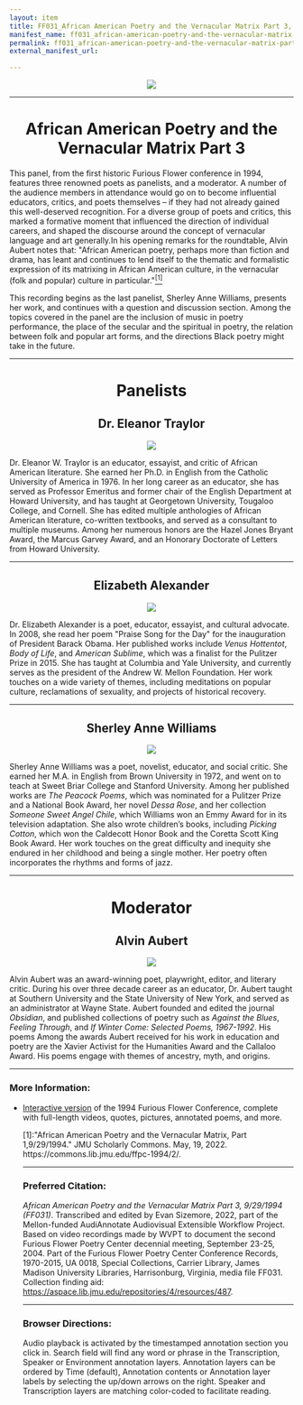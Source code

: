 ```yaml
---
layout: item
title: FF031_African American Poetry and the Vernacular Matrix Part 3, 9/29/1994
manifest_name: ff031_african-american-poetry-and-the-vernacular-matrix-part-3-9-29-1994
permalink: ff031_african-american-poetry-and-the-vernacular-matrix-part-3-9-29-1994
external_manifest_url: 

---
```

<!-- Add an essay or interpretive material below this line,
using HTML or markdown.  Do not modify this file above this line -->
<p style="text-align:center"><img src="https://www.jmu.edu/_images/furiousflower/furious-flower-logo.jpg"></p>
<hr>
<h1 style="text-align:center">African American Poetry and the Vernacular Matrix Part 3</h1>
<p>This panel, from the first historic Furious Flower conference in 1994, features three renowned poets as panelists, and a moderator. A number of the audience members in attendance would go on to become influential educators, critics, and poets themselves – if they had not already gained this well-deserved recognition. For a diverse group of poets and critics, this marked a formative moment that influenced the direction of individual careers, and shaped the discourse around the concept of vernacular language and art generally.In his opening remarks for the roundtable, Alvin Aubert notes that: "African American poetry, perhaps more than fiction and drama, has leant and continues to lend itself to the thematic and formalistic expression of its matrixing in African American culture, in the vernacular (folk and popular) culture in particular."<a href="#fn1"><sup>[1]</sup></a></p>
<p>This recording begins as the last panelist, Sherley Anne Williams, presents her work, and continues with a question and discussion section. Among the topics covered in the panel are the inclusion of music in poetry performance, the place of the secular and the spiritual in poetry, the relation between folk and popular art forms, and the directions Black poetry might take in the future.</p>
<hr>
<h1 style="text-align:center"><b>Panelists</b></h1>
<h2 style="text-align:center">Dr. Eleanor Traylor</h2>
<p style="text-align:center"><img src="https://furiousflower.org/wp-content/uploads/2019/03/Eleanor-Taylor-Cropped-559x1024.jpg"></p>
<p>Dr. Eleanor W. Traylor is an educator, essayist, and critic of African American literature. She earned her Ph.D. in English from the Catholic University of America in 1976. In her long career as an educator, she has served as Professor Emeritus and former chair of the English Department at Howard University, and has taught at Georgetown University, Tougaloo College, and Cornell. She has edited multiple anthologies of African American literature, co-written textbooks, and served as a consultant to multiple museums. Among her numerous honors are the Hazel Jones Bryant Award, the Marcus Garvey Award, and an Honorary Doctorate of Letters from Howard University.</p>
<hr>
<h2 style="text-align:center">Elizabeth Alexander</h2>
<p style="text-align:center"><img src="https://furiousflower.org/wp-content/uploads/2019/03/Elizabeth-Alexander-Cropped-923x1024.jpg"></p>
<p>Dr. Elizabeth Alexander is a poet, educator, essayist, and cultural advocate. In 2008, she read her poem "Praise Song for the Day" for the inauguration of President Barack Obama.  Her published works include <i>Venus Hottentot</i>, <i>Body of Life</i>, and <i>American Sublime</i>, which was a finalist for the Pulitzer Prize in 2015. She has taught at Columbia and Yale University, and currently serves as the president of the Andrew W. Mellon Foundation. Her work touches on a wide variety of themes, including meditations on popular culture, reclamations of sexuality, and projects of historical recovery.</p>
<hr>
<h2 style="text-align:center">Sherley Anne Williams</h2>
<p style="text-align:center"><img src="https://furiousflower.org/wp-content/uploads/2019/03/Sherley-Anne-Williams-Cropped-665x1024.jpg"></p>
<p>Sherley Anne Williams was a poet, novelist, educator, and social critic. She earned her M.A. in English from Brown University in 1972, and went on to teach at Sweet Briar College and Stanford University. Among her published works are <i>The Peacock Poems</i>, which was nominated for a Pulitzer Prize and a National Book Award, her novel <i>Dessa Rose</i>, and her collection <i>Someone Sweet Angel Chile</i>, which Williams won an Emmy Award for in its television adaptation. She also wrote children’s books, including <i>Picking Cotton</i>, which won the Caldecott Honor Book and the Coretta Scott King Book Award. Her work touches on the great difficulty and inequity she endured in her childhood and being a single mother. Her poetry  often incorporates the rhythms and forms of jazz.</p>
<hr>
<h1 style="text-align:center"><b>Moderator</b></h1>
<h2 style="text-align:center">Alvin Aubert</h2>
<p style="text-align:center"><img src="https://furiousflower.org/wp-content/uploads/2019/03/Alvin-Aubert-Cropped-848x1024.jpg"></p>
<p>Alvin Aubert was an award-winning poet, playwright, editor, and literary critic. During his over three decade career as an educator, Dr. Aubert taught at Southern University and the State University of New York, and served as an administrator at Wayne State.  Aubert founded and edited the journal <i>Obsidian</i>, and published collections of poetry such as <i>Against the Blues</i>, <i>Feeling Through</i>, and <i>If Winter Come: Selected Poems, 1967-1992</i>. His poems  Among the awards Aubert received for his work in education and poetry are the Xavier Activist for the Humanities Award and the Callaloo Award. His poems engage with themes of ancestry, myth, and origins.</p>
<hr>
<h3>More Information:</h3>
<ul><li><p><a href="https://furiousflower.org/interactive-program-day-1">Interactive version</a> of the 1994 Furious Flower Conference, complete with full-length videos, quotes, pictures, annotated poems, and more.
<p><a name="fn1">[1]</a>:"African American Poetry and the Vernacular Matrix, Part 1,9/29/1994." JMU Scholarly Commons. May, 19, 2022. https://commons.lib.jmu.edu/ffpc-1994/2/.</p>
<hr>
<h3>Preferred Citation:</h3>
<i>African American Poetry and the Vernacular Matrix Part 3, 9/29/1994 (FF031)</i>. Transcribed and edited by Evan Sizemore, 2022, part of the Mellon-funded AudiAnnotate Audiovisual Extensible Workflow Project. Based on video recordings made by WVPT to document the second Furious Flower Poetry Center decennial meeting, September 23-25, 2004. Part of the Furious Flower Poetry Center Conference Records, 1970-2015, UA 0018, Special Collections, Carrier Library, James Madison University Libraries, Harrisonburg, Virginia, media file FF031. Collection finding aid: <a href="https://aspace.lib.jmu.edu/repositories/4/resources/487">https://aspace.lib.jmu.edu/repositories/4/resources/487</a>.
<hr>
<h3>Browser Directions:</h3> 
Audio playback is activated by the timestamped annotation section you click in. Search field will find any word or phrase in the Transcription, Speaker or Environment annotation layers. Annotation layers can be ordered by Time (default), Annotation contents or Annotation layer labels by selecting the up/down arrows on the right. Speaker and Transcription layers are matching color-coded to facilitate reading.
